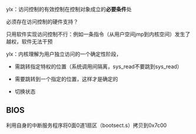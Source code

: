 ylx：访问控制的有效控制在控制对象成立的**必要条件**处

必须存在访问控制的硬件支持？

只用软件实现访问控制不行：例如一条指令（从用户空间jmp到内核空间）发生了越权，软件无法干预

ylx：内核理解为用户独立访问的一个确定性阶段，

- 需跳转指定特权的位置（系统调用间隔离，sys\_read不要跳到sys\_read）

- 需要跳转到一个指定的位置，这样才是确定的

- 切换状态

## BIOS

利用自身的中断服务程序将0面0道1扇区（bootsect.s）拷贝到0x7c00
